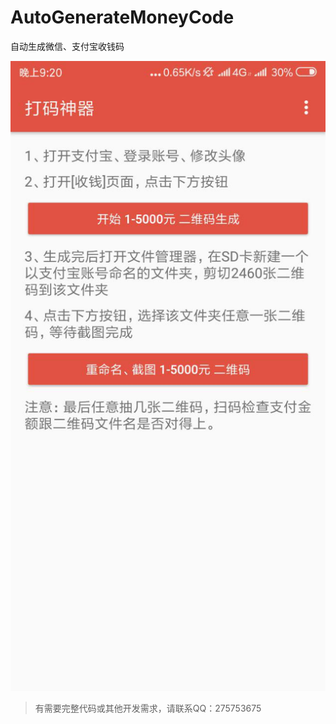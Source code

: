 # AutoGenerateMoneyCode
自动生成微信、支付宝收钱码


![截图](./resources/page.jpg)

> 有需要完整代码或其他开发需求，请联系QQ：275753675
